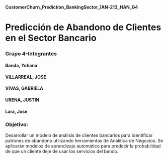 #### CustomerChurn_Prediction_BankingSector_1AN-213_HAN_G4
# Predicción de Abandono de Clientes en el Sector Bancario
### Grupo 4-Integrantes
#### Banda, Yohana
#### VILLARREAL, JOSE
#### VIVAS, GABRIELA
#### URENA, JUSTIN
#### Lara, Jose
### Objetivo: 
 Desarrollar un modelo de análisis de clientes bancarios para identificar patrones de abandono utilizando herramientas de Analítica de Negocios.
 Se aplicarán modelos de aprendizaje automático para predecir la probabilidad de que un cliente deje de usar los servicios del banco.